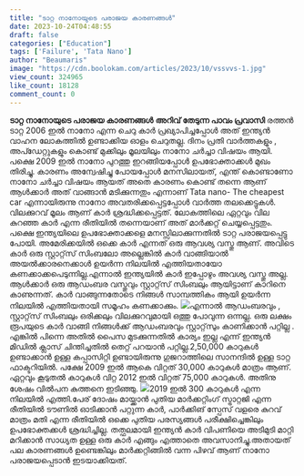 ```yaml
---
title: "ടാറ്റ നാനോയുടെ പരാജയ കാരണങ്ങൾ"
date: 2023-10-24T04:48:55
draft: false
categories: ["Education"]
tags: ['Failure', 'Tata Nano']
author: "Beaumaris"
image: "https://cdn.boolokam.com/articles/2023/10/vssvvs-1.jpg"
view_count: 324965
like_count: 18128
comment_count: 0
---
```


**ടാറ്റ നാനോയുടെ പരാജയ കാരണങ്ങൾ** **അറിവ് തേടുന്ന പാവം പ്രവാസി** രത്തൻ ടാറ്റ 2006 ഇൽ നാനോ എന്ന ചെറു കാർ പ്രഖ്യാപിച്ചപ്പോൾ അത് ഇന്ത്യൻ വാഹന ലോകത്തിൽ ഉണ്ടാക്കിയ ഓളം ചെറുതല്ല. ദിനം പ്രതി വാർത്തകളും , അപ്ഡേറ്റുകളും കൊണ്ട് മുക്കിലും മൂലയിലും നാനോ ചർച്ചാ വിഷയം ആയി. പക്ഷെ 2009 ഇൽ നാനോ പുറത്തു ഇറങ്ങിയപ്പോൾ ഉപഭോക്താക്കൾ മുഖം തിരിച്ചു. കാരണം അന്വേഷിച്ചു പോയപ്പോൾ മനസിലായത്, എന്ത് കൊണ്ടാണോ നാനോ ചർച്ചാ വിഷയം ആയത് അതെ കാരണം കൊണ്ട് തന്നെ ആണ് ആൾക്കാർ അത് വാങ്ങാൻ മടിക്കുന്നതും എന്നാണ് Tata nano- The cheapest car എന്നായിരുന്നു നാനോ അവതരിക്കപ്പെട്ടപ്പോൾ വാർത്ത തലക്കെട്ടുകൾ. വിലക്കുറവ് മൂലം ആണ് കാർ ശ്രദ്ധിക്കപ്പെട്ടത്. ലോകത്തിലെ ഏറ്റവും വില കുറഞ്ഞ കാർ എന്ന രീതിയിൽ തന്നെയാണ് അത് മാർക്കറ്റ് ചെയ്യപ്പെട്ടതും. പക്ഷെ ഇന്ത്യയിലെ ഉപഭോക്താക്കളെ മനസ്സിലാക്കുന്നതിൽ ടാറ്റ പരാജയപ്പെട്ടു പോയി. അമേരിക്കയിൽ ഒക്കെ കാർ എന്നത് ഒരു ആവശ്യ വസ്തു ആണ്. അവിടെ കാർ ഒരു സ്റ്റാറ്റ്‌സ് സിംബലോ അല്ലെങ്കിൽ കാർ വാങ്ങിയാൽ അയൽക്കാരനെക്കാൾ ഉയർന്ന നിലയിൽ എത്തിയതായോ കണക്കാക്കപെടുന്നില്ല.എന്നാൽ ഇന്ത്യയിൽ കാർ ഇപ്പോഴും അവശ്യ വസ്തു അല്ല. ആൾക്കാർ ഒരു ആഡംബര വസ്തുവും സ്റ്റാറ്റ്‌സ് സിംബലും ആയിട്ടാണ്‌ കാറിനെ കാണുന്നത്. കാർ വാങ്ങുന്നതോടെ നിങ്ങൾ സാമ്പത്തികം ആയി ഉയർന്ന നിലയിൽ എത്തിയതായി സമൂഹം കണക്കാക്കും. ![](https://cdn.boolokam.com/articles/2023/10/efeefef.jpg)എന്നാൽ ആഡംബരവും , സ്റ്റാറ്റ്‌സ് സിംബലും ഒരിക്കലും വിലക്കുറവുമായി ഒത്തു പോവുന്ന ഒന്നല്ല. ഒരു ലക്ഷം രൂപയുടെ കാർ വാങ്ങി നിങ്ങൾക്ക് ആഡംബരവും സ്റ്റാറ്റ്‌സും കാണിക്കാൻ പറ്റില്ല . എങ്കിൽ പിന്നെ അതിൽ പൈസ മുടക്കുന്നതിൽ കാര്യം ഇല്ല എന്ന് ഇന്ത്യൻ മിഡിൽ ക്ലാസ് ചിന്തിച്ചതിൽ തെറ്റ് പറയാൻ പറ്റില്ല.2,50,000 കാറുകൾ ഉണ്ടാക്കാൻ ഉള്ള കപ്പാസിറ്റി ഉണ്ടായിരുന്നു ഗുജറാത്തിലെ സാനന്ദിൽ ഉള്ള ടാറ്റ ഫാക്ടറിയിൽ. പക്ഷേ 2009 ഇൽ ആകെ വിറ്റത് 30,000 കാറുകൾ മാത്രം ആണ്. ഏറ്റവും കൂടുതൽ കാറുകൾ വിറ്റ 2012 ഇൽ വിറ്റത് 75,000 കാറുകൾ. അതിനു ശേഷം വിൽപന കുത്തനെ ഇടിഞ്ഞു. ![](https://cdn.boolokam.com/articles/2023/10/tata-nano-1.jpg)2019 ഇൽ 300 കാറുകൾ എന്ന നിലയിൽ എത്തി.പേര് ദോഷം മായ്ക്കാൻ പുതിയ മാർക്കറ്റിംഗ് സ്ട്രാറ്റജി എന്ന രീതിയിൽ ടൗണിൽ ഓടിക്കാൻ പറ്റുന്ന കാർ, പാർക്കിങ് സ്പേസ് വളരെ കുറവ് മാത്രം മതി എന്ന രീതിയിൽ ഒക്കെ പുതിയ പരസ്യങ്ങൾ പരീക്ഷിച്ചെങ്കിലും ഉപഭോക്തക്കൾ ശ്രദ്ധിച്ചില്ല. തത്ഫലമായി ഇന്ത്യൻ കാർ വിപണിയെ അടിമുടി മാറ്റി മറിക്കാൻ സാധ്യത ഉള്ള ഒരു കാർ എങ്ങും എത്താതെ അവസാനിച്ചു.അതായത് പല കാരണങ്ങൾ ഉണ്ടെങ്കിലും മാർക്കറ്റിങ്ങിൽ വന്ന പിഴവ് ആണ് നാനോ പരാജയപ്പെടാൻ ഇടയാക്കിയത്.
